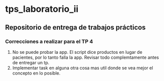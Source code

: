 # tps_laboratorio_ii
## Repositorio de entrega de trabajos prácticos
### Correcciones a realizar para el TP 4
1. No se puede probar la app. El script dice productos en lugar de pacientes, por lo tanto falla la app. Revisar todo complemtamente antes de entregar un tp.
2. Implementar task en alguna otra cosa mas util donde se vea mejor el concepto en lo posible.

